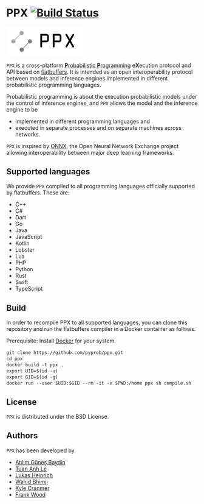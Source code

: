 # PPX [![Build Status](https://travis-ci.org/pyprob/ppx.svg?branch=master)](https://travis-ci.org/pyprob/ppx)

<p align="left"><img width="40%" src="docs/ppx_logo.png" /></p>

`PPX` is a cross-platform [**P**robabilistic **P**rogramming](http://www.probabilistic-programming.org) e**X**ecution protocol and API based on [flatbuffers](https://google.github.io/flatbuffers/). It is intended as an open interoperability protocol between models and inference engines implemented in different probabilistic programming languages.

Probabilistic programming is about the execution probabilistic models under the control of inference engines, and `PPX` allows the model and the inference engine to be
* implemented in different programming languages and
* executed in separate processes and on separate machines across networks.

`PPX` is inspired by [ONNX](https://onnx.ai/), the Open Neural Network Exchange project allowing interoperability between major deep learning frameworks.

## Supported languages

We provide `PPX` compiled to all programming languages officially supported by flatbuffers. These are:

* C++
* C#
* Dart
* Go
* Java
* JavaScript
* Kotlin
* Lobster
* Lua
* PHP
* Python
* Rust
* Swift
* TypeScript

## Build

In order to recompile PPX to all supported languages, you can clone this repository and run the flatbuffers compiler in a Docker container as follows.

Prerequisite: Install [Docker](https://hub.docker.com/search/?type=edition&offering=community) for your system.


```
git clone https://github.com/pyprob/ppx.git
cd ppx
docker build -t ppx .
export UID=$(id -u)
export GID=$(id -g)
docker run --user $UID:$GID --rm -it -v $PWD:/home ppx sh compile.sh
```


## License

`PPX` is distributed under the BSD License.

## Authors

`PPX` has been developed by

* [Atılım Güneş Baydin](http://www.robots.ox.ac.uk/~gunes/)
* [Tuan Anh Le](http://www.tuananhle.co.uk/)
* [Lukas Heinrich](http://www.lukasheinrich.com/)
* [Wahid Bhimji](http://www.nersc.gov/about/nersc-staff/data-analytics-services/wahid-bhimji/)
* [Kyle Cranmer](http://theoryandpractice.org/)
* [Frank Wood](http://www.cs.ubc.ca/~fwood/index.html)
